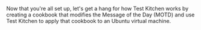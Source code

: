 Now that you're all set up, let's get a hang for how Test Kitchen works by creating a cookbook that modifies the Message of the Day (MOTD) and use Test Kitchen to apply that cookbook to an Ubuntu virtual machine.
